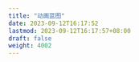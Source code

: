 ```yaml
---
title: "动画蓝图"
date: 2023-09-12T16:17:52
lastmod: 2023-09-12T16:17:57+08:00
draft: false
weight: 4002
---
```

